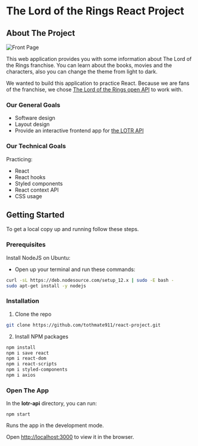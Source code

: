 # The Lord of the Rings React Project

## About The Project

![Front Page](public/home_page.jpg?raw=true "Front Page")

This web application provides you with some information about The Lord of the Rings franchise. You can learn about the books, movies and the characters, also you can change the theme from light to dark.

We wanted to build this application to practice React. Because we are fans of the franchise, we chose [The Lord of the Rings open API](https://the-one-api.dev/documentation) to work with.

### Our General Goals

- Software design
- Layout design
- Provide an interactive frontend app for [the LOTR API](https://the-one-api.dev/documentation)

### Our Technical Goals

Practicing:

- React
- React hooks
- Styled components
- React context API
- CSS usage

## Getting Started

To get a local copy up and running follow these steps.

### Prerequisites

Install NodeJS on Ubuntu:

- Open up your terminal and run these commands:

```sh
curl -sL https://deb.nodesource.com/setup_12.x | sudo -E bash -
sudo apt-get install -y nodejs
```

### Installation

1. Clone the repo

```sh
git clone https://github.com/tothmate911/react-project.git
```

2. Install NPM packages

```sh
npm install
npm i save react
npm i react-dom
npm i react-scripts
npm i styled-components
npm i axios
```

### Open The App

In the **lotr-api** directory, you can run:

```
npm start
```

Runs the app in the development mode.

Open [http://localhost:3000](http://localhost:3000) to view it in the browser.
